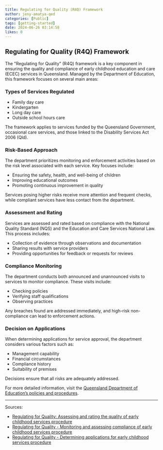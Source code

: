 ```yaml
---
title: Regulating for Quality (R4Q) Framework
author: jeny-amatya-qed
categories: [Public]
tags: [getting-started]
date: 2024-06-26 03:14:58 
likes: 0
---
```


## Regulating for Quality (R4Q) Framework

The "Regulating for Quality" (R4Q) framework is a key component in ensuring the quality and compliance of early childhood education and care (ECEC) services in Queensland. Managed by the Department of Education, this framework focuses on several main areas:

### Types of Services Regulated

- Family day care
- Kindergarten
- Long day care
- Outside school hours care

The framework applies to services funded by the Queensland Government, occasional care services, and those linked to the Disability Services Act 2006 (Qld).

### Risk-Based Approach

The department prioritizes monitoring and enforcement activities based on the risk level associated with each service. Key focuses include:
- Ensuring the safety, health, and well-being of children
- Improving educational outcomes
- Promoting continuous improvement in quality

Services posing higher risks receive more attention and frequent checks, while compliant services have less contact from the department.

### Assessment and Rating

Services are assessed and rated based on compliance with the National Quality Standard (NQS) and the Education and Care Services National Law. This process includes:
- Collection of evidence through observations and documentation
- Sharing results with service providers
- Providing opportunities for feedback or requests for reviews

### Compliance Monitoring

The department conducts both announced and unannounced visits to services to monitor compliance. These visits include:
- Checking policies
- Verifying staff qualifications
- Observing practices

Any breaches found are addressed immediately, and high-risk non-compliance can lead to enforcement actions.

### Decision on Applications

When determining applications for service approval, the department considers various factors such as:
- Management capability
- Financial circumstances
- Compliance history
- Suitability of premises

Decisions ensure that all risks are adequately addressed.

For more detailed information, visit the [Queensland Department of Education’s policies and procedures](https://ppr.qed.qld.gov.au).

---

Sources:
- [Regulating for Quality: Assessing and rating the quality of early childhood services procedure](https://ppr.qed.qld.gov.au)
- [Regulating for Quality - Monitoring and assessing compliance of early childhood services procedure](https://ppr.qed.qld.gov.au)
- [Regulating for Quality - Determining applications for early childhood services procedure](https://ppr.qed.qld.gov.au)